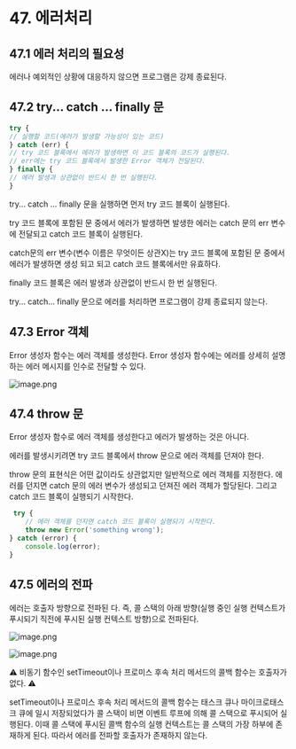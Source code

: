 # 47. 에러처리

## 47.1 에러 처리의 필요성

에러나 예외적인 상황에 대응하지 않으면 프로그램은 강제 종료된다.

## 47.2 try... catch ... finally 문

```jsx
try {
// 실행할 코드(에러가 발생할 가능성이 있는 코드)
} catch (err) {
// try 코드 블록에서 에러가 발생하면 이 코드 블록의 코드가 실행된다. 
// err에는 try 코드 블록에서 발생한 Error 객체가 전달된다.
} finally {
// 에러 발생과 상관없이 반드시 한 번 실행된다.
}
```

try... catch ... finally 문을 실행하면 먼저 try 코드 블록이 실행된다.

try 코드 블록에 포함된 문 중에서 에러가 발생하면 발생한 에러는 catch 문의 err 변수에 전달되고 catch 코드 블록이 실행된다. 

catch문의 err 변수(변수 이름은 무엇이든 상관X)는 try 코드 블록에 포함된 문 중에서 에러가 발생하면 생성
되고 되고 catch 코드 블록에서만 유효하다.

finally 코드 블록은 에러 발생과 상관없이 반드시 한 번 실행된다.

try... catch... finally 문으로 에러를 처리하면 프로그램이 강제 종료되지 않는다.

## 47.3 Error 객체

Error 생성자 함수는 에러 객체를 생성한다. Error 생성자 함수에는 에러를 상세히 설명하는 에러 메시지를
인수로 전달할 수 있다.

![image.png](attachment:8ec66757-29e5-477e-838b-7cffb5d4a8ff:image.png)

## 47.4 throw 문

Error 생성자 함수로 에러 객체를 생성한다고 에러가 발생하는 것은 아니다.

에러를 발생시키려면 try 코드 블록에서 throw 문으로 에러 객체를 던져야 한다.

throw 문의 표현식은 어떤 값이라도 상관없지만 일반적으로 에러 객체를 지정한다. 에러를 던지면 catch 문의 에러 변수가 생성되고 던져진 에러 객체가 할당된다. 그리고 catch 코드 블록이 실행되기 시작한다.

```jsx
 try {
	// 에러 객체를 던지면 catch 코드 블록이 실행되기 시작한다.
	throw new Error('something wrong'); 
} catch (error) {
	console.log(error);
}
```

## 47.5 에러의 전파

에러는 호출자 방향으로 전파된 다. 즉, 콜 스택의 아래 방향(실행 중인 실행 컨텍스트가 푸시되기 직전에 푸시된 실행 컨텍스트 방향)으로 전파된다.

![image.png](attachment:68da5e54-9bd8-453a-8c84-b59bc596e9a3:image.png)

![image.png](attachment:6d603ace-fee2-4d82-9109-ee1c1c55a7e5:image.png)

⚠ 비동기 함수인 setTimeout이나 프로미스 후속 처리 메서드의 콜백 함수는 호출자가 없다. ⚠

setTimeout이나 프로미스 후속 처리 메서드의 콜백 함수는 태스크 큐나 마이크로태스크 큐에 일시 저장되었다가 콜 스택이 비면 이벤트 루프에 의해 콜 스택으로 푸시되어 실행된다. 이때 콜 스택에 푸시된 콜백 함수의 실행 컨텍스트는 콜 스택의 가장 하부에 존재하게 된다. 따라서 에러를 전파할 호출자가 존재하지 않는다.
